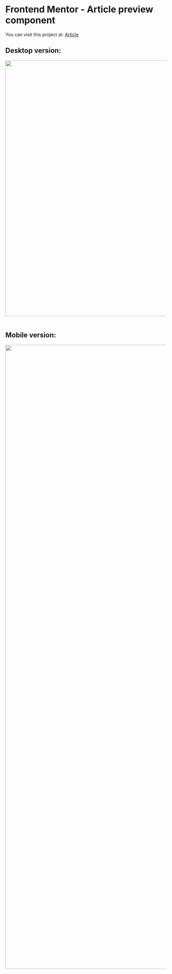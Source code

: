 # Frontend Mentor - Article preview component

You can visit this project at: <a href="https://matiasmass.github.io/article/" target="_blank">Article</a>

## Desktop version:
<p align="center">
<a href="https://postimg.cc/Hr0Jtfdf" target="_blank"><img src="https://i.postimg.cc/0yFp9s32/1.png" alt="1" 
 width="1581" height="799" /></a><br/><br/>
</p>

## Mobile version:
<p align="center">
<a href="https://postimg.cc/t1Xsv2g7" target="_blank"><img src="https://i.postimg.cc/jjfy5106/2.png" alt="2" 
 width="1148" height="1948"/></a><br/><br/>
</p>
